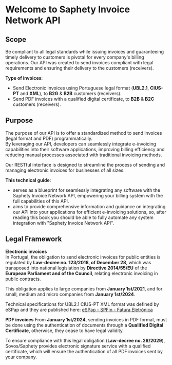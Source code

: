 # Welcome to Saphety Invoice Network API
## Scope
Be compliant to all legal standards while issuing invoices and guaranteeing timely delivery to customers is pivotal for every company's billing operations.  Our API was created to send invoices compliant with legal requirements and ensuring their delivery to the customers (receivers).

**Type of invoices**:
- Send Electronic invoices using Portuguese legal format (**UBL2.1**, **CIUS-PT** and **XML**), to **B2G** & **B2B** customers (receivers).
- Send PDF invoices with a qualified digital certificate, to **B2B** & **B2C** customers (receivers).

## Purpose
The purpose of our API is to offer a standardized method to send invoices (legal format and PDF) programmatically.  
By leveraging our API, developers can seamlessly integrate e-invoicing capabilities into their software applications, improving billing efficiency and reducing manual processes associated with traditional invoicing methods.

Our RESTful interface is designed to streamline the process of sending and managing electronic invoices for businesses of all sizes.

**This technical guide**:
- serves as a blueprint for seamlessly integrating any software with the Saphety Invoice Network API, empowering your billing system with the full capabilities of this API.
- aims to provide comprehensive information and guidance on integrating our API into your applications for efficient e-invoicing solutions, so, after reading this book you should be able to fully automate any system integration with "Saphety Invoice Network API".

## Legal Framework
**Electronic invoices**  
In Portugal, the obligation to send electronic invoices for public entities is regulated by **Law-decree no. 123/2018, of December 28**, which was transposed into national legislation by **Directive 2014/55/EU** of the **European Parliament and of the Council**, relating electronic invoicing in public contracts.

This obligation applies to large companies from **January 1st/2021**, and for small, medium and micro companies from **January 1st/2024**.

Technical specifications for UBL2.1 CIUS-PT XML format was defined by eSPap and they are published here: [eSPap - SPFin - Fatura Eletrónica ](https://www.espap.gov.pt/FrontEnd/Paginas/Areas/SP_Fin/SP_Fin_NormasFEAP_tpl_1.aspx)  

**PDF invoices**
From **January 1st/2024**, sending invoices in PDF format, must be done using the authentication of documents through a **Qualified Digital Certificate**, otherwise, they cease to have legal validity.

To ensure compliance with this legal obligation (**Law-decree no. 28/2029**), Sovos/Saphety provides electronic signature service with a qualified certificate, which will ensure the authentication of all PDF invoices sent by your company.
